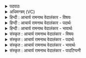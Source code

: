 <details><summary>पदपाठः</summary>

सः। प꣣वस्व। मदिन्तम। गो꣡भिः꣢꣯। अ꣣ञ्जानः꣢। अ꣣क्तु꣡भिः꣢। आ। इ꣡न्द्र꣢꣯स्य। ज꣣ठ꣡र꣢म्। वि꣣श। १२०९।
</details>

<details><summary>अधिमन्त्रम् (VC)</summary>

- पवमानः सोमः
- उचथ्य आङ्गिरसः
- गायत्री
- षड्जः
</details>

<details><summary>हिन्दी : आचार्य रामनाथ वेदालंकार - विषयः</summary>

अगले मन्त्र में फिर परमेश्वर से प्रार्थना है।
</details>

<details><summary>हिन्दी : आचार्य रामनाथ वेदालंकार - पदार्थः</summary>

पदार्थान्वयभाषाः -  हे (मदिन्तम) सबसे बढ़कर आनन्ददाता जगदीश्वर ! आप (अक्तुभिः) प्रकाशक (गोभिः) अध्यात्मप्रकाश की किरणों से (अञ्जानः) प्रकाश देते हुए (आ पवस्व) आओ। (इन्द्रस्य) जीवात्मा के (जठरम्) अन्दर (आ विश) प्रविष्ट हो जाओ ॥५॥
</details>

<details><summary>हिन्दी : आचार्य रामनाथ वेदालंकार - भावार्थः</summary>

भावार्थभाषाः -  परमात्मा को प्राप्त करके जीवात्मा प्रकाशमय हो जाता है ॥५॥ इस खण्ड में स्तोत्रगान के द्वारा परमेश्वर का साक्षात्कार करने तथा परमेश्वर से प्रार्थना का वर्णन होने से इस खण्ड की पूर्व खण्ड के साथ सङ्गति है ॥ नवम अध्याय में चतुर्थ खण्ड समाप्त ॥
</details>

<details><summary>संस्कृत : आचार्य रामनाथ वेदालंकार - विषयः</summary>

अथ पुनरपि परमेश्वरः प्रार्थ्यते।
</details>

<details><summary>संस्कृत : आचार्य रामनाथ वेदालंकार - पदार्थः</summary>

पदार्थान्वयभाषाः -  हे (मदिन्तम) आनन्दयितृतम जगदीश्वर ! त्वम् (अक्तुभिः) व्यञ्जकैः (गोभिः) अध्यात्मप्रकाशरश्मिभिः (अञ्जानः) प्रकाशयन् (आ पवस्व) आगच्छ। (इन्द्रस्य) जीवात्मनः (जठरम्) अभ्यन्तरम् (आ विश) प्रविश ॥५॥
</details>

<details><summary>संस्कृत : आचार्य रामनाथ वेदालंकार - भावार्थः</summary>

भावार्थभाषाः -  परमात्मानं प्राप्य जीवात्मा प्रकाशमयो जायते ॥५॥ अस्मिन् खण्डे स्तोत्रगानद्वारा परमेश्वरसाक्षात्कारस्य परमेश्वरप्रार्थनायाश्च वर्णनादेतत्खण्डस्य पूर्वखण्डेन संगतिरस्ति ॥
</details>

<details><summary>संस्कृत : आचार्य रामनाथ वेदालंकार - पादटिप्पनी</summary>

टिप्पणी:   १. ऋ० ९।५०।५, ‘इन्द॒विन्द्रा॑य पी॒तये॑’ इति तृतीयः पादः।
</details>